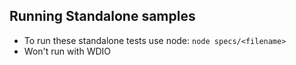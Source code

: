 ## Running Standalone samples

- To run these standalone tests use node: `node specs/<filename>`
- Won't run with WDIO

